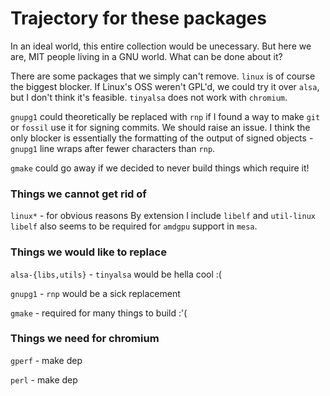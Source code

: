 # Trajectory for these packages

In an ideal world, this entire collection would be unecessary. But here we are,
MIT people living in a GNU world. What can be done about it? 

There are some packages that we simply can't remove. `linux` is of course the
biggest blocker. If Linux's OSS weren't GPL'd, we could try it over `alsa`, but
I don't think it's feasible. `tinyalsa` does not work with `chromium`.

`gnupg1` could theoretically be replaced with `rnp` if I found a way to make
`git` or `fossil` use it for signing commits. We should raise an issue.
I think the only blocker is essentially the formatting of the output of signed
objects - `gnupg1` line wraps after fewer characters than `rnp`.

`gmake` could go away if we decided to never build things which require it!


### Things we cannot get rid of

`linux*` - for obvious reasons
    By extension I include `libelf` and `util-linux`
    `libelf` also seems to be required for `amdgpu` support in `mesa`.


### Things we would like to replace

`alsa-{libs,utils}` - `tinyalsa` would be hella cool :(

`gnupg1` - `rnp` would be a sick replacement

`gmake` - required for many things to build :'(


### Things we need for chromium

`gperf` - make dep

`perl` - make dep
